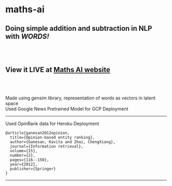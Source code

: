 # maths-ai

## Doing simple addition and subtraction in NLP with *WORDS!*
<br><br>
View it LIVE at [Maths AI website](https://maths-ai.herokuapp.com/)
<br><br><br>
---

Made using gensim library, representation of words as vectors in latent space<br>
Used Google News Pretrained Model for GCP Deployment

<hr>

Used OpinRank data for Heroku Deployment

```
@article{ganesan2012opinion,
  title={Opinion-based entity ranking},
  author={Ganesan, Kavita and Zhai, ChengXiang},
  journal={Information retrieval},
  volume={15},
  number={2},
  pages={116--150},
  year={2012},
  publisher={Springer} 
}
```
---
